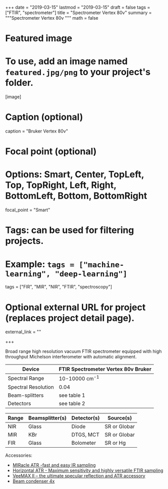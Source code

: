 
+++
date = "2019-03-15"
lastmod = "2019-03-15"
draft = false
tags = ["FTIR", "spectrometer"]
title = "Spectrometer Vertex 80v"
summary = """Spectrometer Vertex 80v
"""
math = false

# Featured image
# To use, add an image named `featured.jpg/png` to your project's folder. 
[image]
  # Caption (optional)
  caption = "Bruker Vertex 80v"
  
  # Focal point (optional)
  # Options: Smart, Center, TopLeft, Top, TopRight, Left, Right, BottomLeft, Bottom, BottomRight
  focal_point = "Smart"


# Tags: can be used for filtering projects.
# Example: `tags = ["machine-learning", "deep-learning"]`
tags = ["FIR", "MIR", "NIR", "FTIR", "spectroscopy"]

# Optional external URL for project (replaces project detail page).
external_link = ""


+++

Broad range high resolution vacuum FTIR spectrometer equipped with high throughput Michelson interferometer with automatic alignment.


|  Device | FTIR Spectrometer Vertex 80v Bruker |
| --- | --- |
|  Spectral Range | 10-10000 cm<sup>-1</sup> |
|  Spectral Resolution | 0.04 |
|  Beam-splitters | see table 1 |
|  Detectors |see table 2|



|  Range | Beamsplitter(s) | Detector(s) | Source(s)|
| --- | --- |  --- | --- |
|  NIR | Glass | Diode | SR or Globar |
|  MIR | KBr | DTGS, MCT | SR or Globar |
|  FIR | Glass | Bolometer | SR or Hg|


Accessories:

- [MIRacle ATR -fast and easy IR sampling]({{<ref"/accessories/MIRacle/index.md">}})
- [Horizontal ATR - Maximum sensitivity and highly versatile FTIR sampling]({{<ref"/accessories/HATR/index.md">}})
- [VeeMAX II – the ultimate specular reflection and ATR accessory]({{<ref"/accessories/VeeMaxII-ATR/index.md">}})
- [Beam condenser 4x]({{<ref"/accessories/Beam-Condenser/index.md">}})




